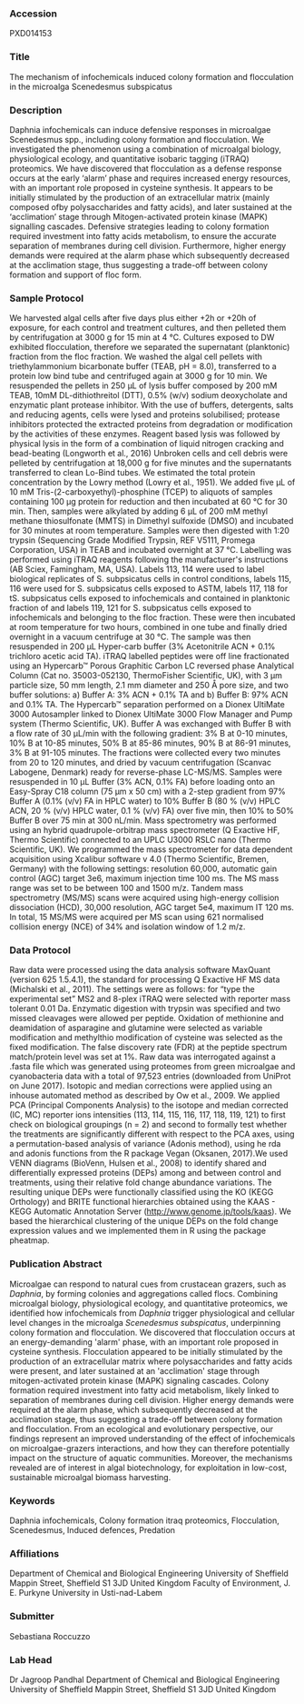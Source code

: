 ### Accession
PXD014153

### Title
The mechanism of infochemicals induced colony formation and flocculation in the microalga Scenedesmus subspicatus

### Description
Daphnia infochemicals can induce defensive responses in microalgae Scenedesmus spp., including colony formation and flocculation. We investigated the phenomenon using a combination of microalgal biology, physiological ecology, and quantitative isobaric tagging (iTRAQ) proteomics. We have discovered that flocculation as a defense response occurs at the early ‘alarm’ phase and requires increased energy resources, with an important role proposed in cysteine synthesis. It appears to be initially stimulated by the production of an extracellular matrix (mainly composed ofby polysaccharides and fatty acids), and later sustained at the ‘acclimation’ stage through Mitogen-activated protein kinase (MAPK) signalling cascades. Defensive strategies leading to colony formation required investment into fatty acids metabolism, to ensure the accurate separation of membranes during cell division. Furthermore, higher energy demands were required at the alarm phase which subsequently decreased at the acclimation stage, thus suggesting a trade-off between colony formation and support of floc form.

### Sample Protocol
We harvested algal cells after five days plus either +2h or +20h of exposure, for each control and treatment cultures, and then pelleted them by centrifugation at 3000 g for 15 min at 4 °C. Cultures exposed to DW exhibited flocculation, therefore we separated the supernatant (planktonic) fraction from the floc fraction. We washed the algal cell pellets with triethylammonium bicarbonate buffer (TEAB, pH = 8.0), transferred to a protein low bind tube and centrifuged again at 3000 g for 10 min. We resuspended the pellets in 250 μL of lysis buffer composed by 200 mM TEAB, 10mM DL-dithiothreitol (DTT), 0.5% (w/v) sodium deoxycholate and enzymatic plant protease inhibitor. With the use of buffers, detergents, salts and reducing agents, cells were lysed and proteins solubilised; protease inhibitors protected the extracted proteins from degradation or modification by the activities of these enzymes. Reagent based lysis was followed by physical lysis in the form of a combination of liquid nitrogen cracking and bead-beating (Longworth et al., 2016) Unbroken cells and cell debris were pelleted by centrifugation at 18,000 g for five minutes and the supernatants transferred to clean Lo-Bind tubes. We estimated the total protein concentration by the Lowry method (Lowry et al., 1951). We added five µL of 10 mM Tris-(2-carboxyethyl)-phosphine (TCEP) to aliquots of samples containing 100 µg protein for reduction and then incubated at 60 °C for 30 min. Then, samples were alkylated by adding 6 µL of 200 mM methyl methane thiosulfonate (MMTS) in Dimethyl sulfoxide (DMSO) and incubated for 30 minutes at room temperature. Samples were then digested with 1:20 trypsin (Sequencing Grade Modified Trypsin, REF V5111, Promega Corporation, USA) in TEAB and incubated overnight at 37 °C. Labelling was performed using iTRAQ reagents following the manufacturer's instructions (AB Sciex, Famingham, MA, USA). Labels 113, 114 were used to label biological replicates of S. subpsicatus cells in control conditions, labels 115, 116 were used for S. subpsicatus cells exposed to ASTM, labels 117, 118 for tS. subpsicatus cells exposed to infochemicals and contained in planktonic fraction of and labels 119, 121 for S. subpsicatus cells exposed to infochemicals and belonging to the floc fraction.  These were then incubated at room temperature for two hours, combined in one tube and finally dried overnight in a vacuum centrifuge at 30 °C. The sample was then resuspended in 200 µL Hyper-carb buffer (3% Acetonitrile ACN + 0.1% trichloro acetic acid TA).  iTRAQ labelled peptides were off line fractionated using an Hypercarb™ Porous Graphitic Carbon LC reversed phase Analytical Column (Cat no. 35003-052130, ThermoFisher Scientific, UK), with 3 μm particle size, 50 mm length, 2.1 mm diameter and 250 Å pore size,  and two buffer solutions: a) Buffer A: 3% ACN + 0.1% TA and b) Buffer B: 97% ACN and 0.1% TA. The Hypercarb™ separation performed on a Dionex UltiMate 3000 Autosampler linked to Dionex UltiMate 3000 Flow Manager and Pump system (Thermo Scientific, UK). Buffer A was exchanged with Buffer B with a flow rate of 30 µL/min with the following gradient: 3% B at 0-10 minutes, 10% B at 10-85 minutes, 50% B at 85-86 minutes, 90% B at 86-91 minutes, 3% B at 91-105 minutes. The fractions were collected every two minutes from 20 to 120 minutes, and dried by vacuum centrifugation (Scanvac Labogene, Denmark) ready for reverse-phase LC-MS/MS. Samples were resuspended in 10 µL Buffer (3% ACN, 0.1% FA) before loading onto an Easy-Spray C18 column (75 μm x 50 cm) with a 2-step gradient from 97% Buffer A (0.1%  (v/v) FA in HPLC water) to 10% Buffer B (80 % (v/v) HPLC ACN, 20 % (v/v) HPLC water, 0.1 % (v/v) FA) over five min,  then 10% to 50% Buffer B over 75 min at 300 nL/min. Mass spectrometry was performed using an hybrid quadrupole-orbitrap mass spectrometer (Q Exactive HF, Thermo Scientific) connected to an UPLC U3000 RSLC nano (Thermo Scientific, UK). We programmed the mass spectrometer for data dependent acquisition using Xcalibur software v 4.0 (Thermo Scientific, Bremen, Germany)  with the following settings: resolution 60,000, automatic gain control (AGC) target 3e6, maximum injection time 100 ms. The MS mass range was set to be between 100 and 1500 m/z. Tandem mass spectrometry (MS/MS) scans were acquired using high-energy collision dissociation (HCD), 30,000 resolution, AGC target 5e4, maximum IT 120 ms. In total, 15 MS/MS were acquired per MS scan using 621 normalised collision energy (NCE) of 34% and isolation window of 1.2 m/z.

### Data Protocol
Raw data were processed using the data analysis software MaxQuant (version 625 1.5.4.1), the standard for processing Q Exactive HF MS data (Michalski et al., 2011). The settings were as follows: for “type the experimental set” MS2 and 8-plex iTRAQ were selected with reporter mass tolerant 0.01 Da. Enzymatic digestion with trypsin was specified and two missed cleavages were allowed per peptide. Oxidation of methionine and deamidation of asparagine and glutamine were selected as variable modification and methylthio modification of cysteine was selected as the fixed modification. The false discovery rate (FDR) at the peptide spectrum match/protein level was set at 1%. Raw data was interrogated against a  .fasta file which was generated using proteomes from green microalgae and cyanobacteria data with a total of 97,523 entries (downloaded from UniProt on June 2017). Isotopic and median corrections were applied using an inhouse automated method as described by Ow et al., 2009. We applied PCA (Principal Components Analysis) to the isotope and median corrected (IC, MC) reporter ions intensities (113, 114, 115, 116, 117, 118, 119, 121) to first check on biological groupings (n = 2) and second to formally test whether the treatments are significantly different with respect to the PCA axes, using a permutation-based analysis of variance (Adonis method), using he rda and adonis functions from the R package Vegan (Oksanen, 2017).We used VENN diagrams (BioVenn, Hulsen et al., 2008) to identify shared and differentially expressed proteins (DEPs) among and between control and treatments, using their relative fold change abundance variations. The resulting unique DEPs were functionally classified using the KO (KEGG Orthology) and BRITE functional hierarchies obtained using the KAAS - KEGG Automatic Annotation Server (http://www.genome.jp/tools/kaas). We based the hierarchical clustering of the unique DEPs on the fold change expression values and we implemented them in R using the package pheatmap.

### Publication Abstract
Microalgae can respond to natural cues from crustacean grazers, such as <i>Daphnia</i>, by forming colonies and aggregations called flocs. Combining microalgal biology, physiological ecology, and quantitative proteomics, we identified how infochemicals from <i>Daphnia</i> trigger physiological and cellular level changes in the microalga <i>Scenedesmus subspicatus</i>, underpinning colony formation and flocculation. We discovered that flocculation occurs at an energy-demanding 'alarm' phase, with an important role proposed in cysteine synthesis. Flocculation appeared to be initially stimulated by the production of an extracellular matrix where polysaccharides and fatty acids were present, and later sustained at an 'acclimation' stage through mitogen-activated protein kinase (MAPK) signaling cascades. Colony formation required investment into fatty acid metabolism, likely linked to separation of membranes during cell division. Higher energy demands were required at the alarm phase, which subsequently decreased at the acclimation stage, thus suggesting a trade-off between colony formation and flocculation. From an ecological and evolutionary perspective, our findings represent an improved understanding of the effect of infochemicals on microalgae-grazers interactions, and how they can therefore potentially impact on the structure of aquatic communities. Moreover, the mechanisms revealed are of interest in algal biotechnology, for exploitation in low-cost, sustainable microalgal biomass harvesting.

### Keywords
Daphnia infochemicals, Colony formation itraq proteomics, Flocculation, Scenedesmus, Induced defences, Predation

### Affiliations
Department of Chemical and Biological Engineering  University of Sheffield Mappin Street, Sheffield S1 3JD  United Kingdom
Faculty of Environment, J. E. Purkyne University in Usti-nad-Labem

### Submitter
Sebastiana Roccuzzo

### Lab Head
Dr Jagroop Pandhal
Department of Chemical and Biological Engineering  University of Sheffield Mappin Street, Sheffield S1 3JD  United Kingdom


